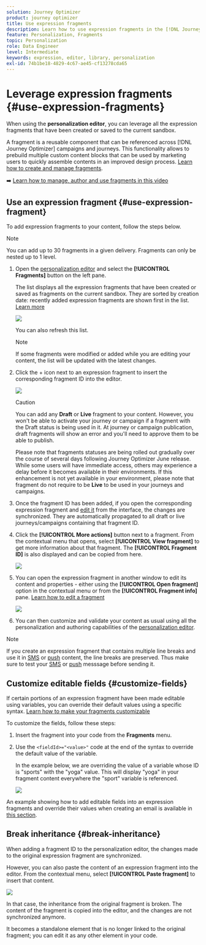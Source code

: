 ```yaml
---
solution: Journey Optimizer
product: journey optimizer
title: Use expression fragments
description: Learn how to use expression fragments in the [!DNL Journey Optimizer] personalization editor.
feature: Personalization, Fragments
topic: Personalization
role: Data Engineer
level: Intermediate
keywords: expression, editor, library, personalization
exl-id: 74b1be18-4829-4c67-ae45-cf13278cda65
---
```

# Leverage expression fragments {#use-expression-fragments}

When using the **personalization editor**, you can leverage all the expression fragments that have been created or saved to the current sandbox.

A fragment is a reusable component that can be referenced across [!DNL Journey Optimizer] campaigns and journeys. This functionality allows to prebuild multiple custom content blocks that can be used by marketing users to quickly assemble contents in an improved design process. [Learn how to create and manage fragments](../content-management/fragments.md).

➡️ [Learn how to manage, author and use fragments in this video](../content-management/fragments.md#video-fragments)

## Use an expression fragment {#use-expression-fragment}

To add expression fragments to your content, follow the steps below.

>[!NOTE]
>
>You can add up to 30 fragments in a given delivery. Fragments can only be nested up to 1 level.

1. Open the [personalization editor](personalization-build-expressions.md) and select the **[!UICONTROL Fragments]** button on the left pane.

    The list displays all the expression fragments that have been created or saved as fragments on the current sandbox. They are sorted by creation date: recently added expression fragments are shown first in the list. [Learn more](../content-management/fragments.md#create-expression-fragment)

    ![](assets/expression-fragments-pane.png)

    You can also refresh this list. 
    
    >[!NOTE]
    >
    >If some fragments were modified or added while you are editing your content, the list will be updated with the latest changes.

1. Click the + icon next to an expression fragment to insert the corresponding fragment ID into the editor.

    ![](assets/expression-fragment-add.png)

    >[!CAUTION]
    >
    >You can add any **Draft** or **Live** fragment to your content. However, you won't be able to activate your journey or campaign if a fragment with the Draft status is being used in it. At journey or campaign publication, draft fragments will show an error and you'll need to approve them to be able to publish.
    >
    > Please note that fragments statuses are being rolled out gradually over the course of several days following Journey Optimizer June release. While some users will have immediate access, others may experience a delay before it becomes available in their environments. If this enhancement is not yet available in your environment, please note that fragment do not require to be **Live** to be used in your journeys and campaigns.

1. Once the fragment ID has been added, if you open the corresponding expression fragment and [edit it](../content-management/fragments.md#edit-fragments) from the interface, the changes are synchronized. They are automatically propagated to all draft or live journeys/campaigns containing that fragment ID.

1. Click the **[!UICONTROL More actions]** button next to a fragment. From the contextual menu that opens, select **[!UICONTROL View fragment]** to get more information about that fragment. The **[!UICONTROL Fragment ID]** is also displayed and can be copied from here.

    ![](assets/expression-fragment-view.png)

1. You can open the expression fragment in another window to edit its content and properties - either using the **[!UICONTROL Open fragment]** option in the contextual menu or from the **[!UICONTROL Fragment info]** pane. [Learn how to edit a fragment](../content-management/fragments.md#edit-fragments)

    ![](assets/expression-fragment-open.png)

1. You can then customize and validate your content as usual using all the personalization and authoring capabilities of the [personalization editor](personalization-build-expressions.md).

>[!NOTE]
>
>If you create an expression fragment that contains multiple line breaks and use it in [SMS](../sms/create-sms.md#sms-content) or [push](../push/design-push.md) content, the line breaks are preserved. Thus make sure to test your [SMS](../sms/send-sms.md) or [push](../push/send-push.md) messsage before sending it.

## Customize editable fields {#customize-fields}

If certain portions of an expression fragment have been made editable using variables, you can override their default values using a specific syntax. [Learn how to make your fragments customizable](../content-management/customizable-fragments.md)

To customize the fields, follow these steps:

1. Insert the fragment into your code from the **Fragments** menu.

1. Use the `<fieldId>="<value>"` code at the end of the syntax to override the default value of the variable.

    In the example below, we are overriding the value of a variable whose ID is "sports" with the "yoga" value. This will display "yoga" in your fragment content everywhere the "sport" variable is referenced.

    ![](../content-management/assets/fragment-expression-use.png)

An example showing how to add editable fields into an expression fragments and override their values when creating an email is available in [this section](../content-management/customizable-fragments.md#example).

## Break inheritance {#break-inheritance}

When adding a fragment ID to the personalization editor, the changes made to the original expression fragment are synchronized.

However, you can also paste the content of an expression fragment into the editor. From the contextual menu, select **[!UICONTROL Paste fragment]** to insert that content.

![](assets/expression-fragment-paste.png)

In that case, the inheritance from the original fragment is broken. The content of the fragment is copied into the editor, and the changes are not synchronized anymore.

It becomes a standalone element that is no longer linked to the original fragment; you can edit it as any other element in your code.

